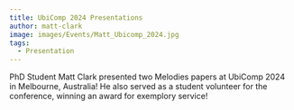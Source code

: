 ```yaml
---
title: UbiComp 2024 Presentations
author: matt-clark
image: images/Events/Matt_Ubicomp_2024.jpg
tags:
  - Presentation
---
```


PhD Student Matt Clark presented two Melodies papers at UbiComp 2024 in Melbourne, Australia! He also served as a student volunteer for the conference, winning an award for exemplory service!